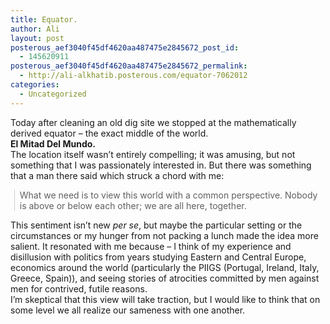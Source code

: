 ```yaml
---
title: Equator.
author: Ali
layout: post
posterous_aef3040f45df4620aa487475e2845672_post_id:
  - 145620911
posterous_aef3040f45df4620aa487475e2845672_permalink:
  - http://ali-alkhatib.posterous.com/equator-7062012
categories:
  - Uncategorized
---
```

<div>
  Today after cleaning an old dig site we stopped at the mathematically derived equator &#8211; the exact middle of the world.
</div>

<div>
  <strong>El Mitad Del Mundo.</strong>
</div>

<div>
  The location itself wasn&#8217;t entirely compelling; it was amusing, but not something that I was passionately interested in. But there was something that a man there said which struck a chord with me:
</div>

<blockquote class="gmail_quote" style="margin: 0px 0px 0px 0.8ex; border-left-width: 1px; border-left-color: #cccccc; border-left-style: solid; padding-left: 1ex;">
  <p>
    What we need is to view this world with a common perspective. Nobody is above or below each other; we are all here, together.
  </p>
</blockquote>

<div>
  This sentiment isn&#8217;t new <em>per se</em>, but maybe the particular setting or the circumstances or my hunger from not packing a lunch made the idea more salient. It resonated with me because &#8211; I think of my experience and disillusion with politics from years studying Eastern and Central Europe, economics around the world (particularly the PIIGS (Portugal, Ireland, Italy, Greece, Spain)), and seeing stories of atrocities committed by men against men for contrived, futile reasons.
</div>

<div>
  I&#8217;m skeptical that this view will take traction, but I would like to think that on some level we all realize our sameness with one another.
</div>
